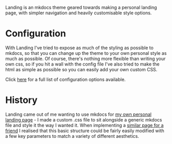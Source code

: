 Landing is an mkdocs theme geared towards making a personal landing page, with simpler navigation and heavily customisable style options.

# Configuration
With Landing I've tried to expose as much of the styling as possible to mkdocs, so that you can change up the theme to your own personal style as much as possible. Of course, there's nothing more flexible than writing your own css, so if you hit a wall with the config file I've also tried to make the html as simple as possible so you can easily add your own custom CSS.

Click [here](configuration.md) for a full list of configuration options available.

# History
Landing came out of me wanting to use mkdocs for [my own personal landing page](https://toddparsons.co.uk) - I made a custom .css file to sit alongside a generic mkdocs file and style it the way I wanted it. When implementing a [similar page for a friend](https://benjaminambrose.github.io/benambrose/) I realised that this basic structure could be fairly easily modified with a few key parameters to match a variety of different aesthetics.